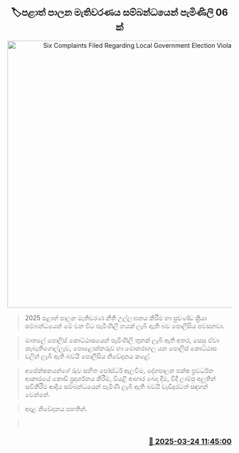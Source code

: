 <p align='center'><b><h2 align='center' title='Six Complaints Filed Regarding Local Government Election Violations'>🏷පළාත් පාලන මැතිවරණය සම්බන්ධයෙන් පැමිණිලි 06 ක්</h2></b></p>
<p align='center'><img src='https://helakuru.sgp1.cdn.digitaloceanspaces.com/esana/images/lib/local-government-election-2025.jpg' width='600' alt='Six Complaints Filed Regarding Local Government Election Violations'></p>

> 2025 පළාත් පාලන මැතිවරණ නීති උල්ලංඝනය කිරීම හා ප්‍රචණ්ඩ ක්‍රියා සම්බන්ධයෙන් මේ වන විට පැමිණිලි හයක් ලැබී ඇති බව පොලීසිය පවසනවා.

> මාතලේ පොලිස් කොට්ඨාසයෙන් පැමිණිලි තුනක් ලැබී ඇති අතර, සෙසු ඒවා කැබැතිගොල්ලෑව, පොළොන්නරුව හා මොනරාගල යන පොලිස් කොට්ඨාස වලින් ලැබී ඇති බවයි පොලීසිය නිවේදනය කළේ.

> අපේක්ෂකයන්ගේ රුව සහිත පෝස්ටර් ඇලවීම, දේශපාලන පක්ෂ ප්‍රවර්ධන ආකාරයේ කොඩි ප්‍රදර්ශනය කිරීම, වියළි ආහාර බෙදා දීම, වීදි ලාම්පු අලුතින් සවිකිරීම ආදිය සම්බන්ධයෙන් පැමිණි ලැබී ඇති බවයි වැඩිදුරටත් සඳහන් වෙන්නේ.

> අදාළ නිවේදනය පහතින්. 

>  



<h3 align='right'><a href='https://www.helakuru.lk/esana/p/108586/'>📅 2025-03-24 11:45:00</a></h3>
